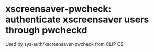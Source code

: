 # xscreensaver-pwcheck: authenticate xscreensaver users through pwcheckd

Used by sys-auth/xscreensaver-pwcheck from CLIP OS.
